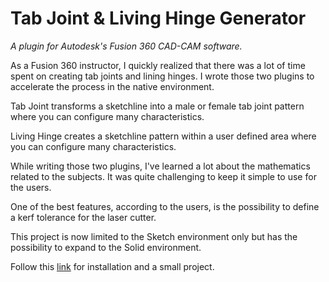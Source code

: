 # Tab Joint & Living Hinge Generator 

*A plugin for Autodesk's Fusion 360 CAD-CAM software.*

As a Fusion 360 instructor, I quickly realized that there was a lot of time spent on creating tab joints and lining hinges. I wrote those two plugins to accelerate the process in the native environment.

Tab Joint transforms a sketchline into a male or female tab joint pattern where you can configure many characteristics.

Living Hinge creates a sketchline pattern within a user defined area where you can configure many characteristics.

While writing those two plugins, I've learned a lot about the mathematics related to the subjects. It was quite challenging to keep it simple to use for the users.

One of the best features, according to the users, is the possibility to define a kerf tolerance for the laser cutter.

This project is now limited to the Sketch environment only but has the possibility to expand to the Solid environment.

Follow this [link](https://blogs.discovery.edu.hk/aap/tabs-and-living-hinge-plugin/) for installation and a small project. 

